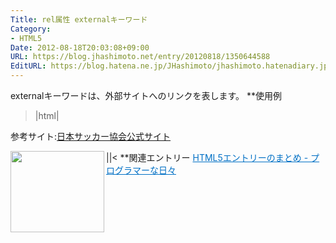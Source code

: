 ```yaml
---
Title: rel属性 externalキーワード
Category:
- HTML5
Date: 2012-08-18T20:03:08+09:00
URL: https://blog.jhashimoto.net/entry/20120818/1350644588
EditURL: https://blog.hatena.ne.jp/JHashimoto/jhashimoto.hatenadiary.jp/atom/entry/12921228815717255890
---
```


externalキーワードは、外部サイトへのリンクを表します。
**使用例
>|html|
<!DOCTYPE html>
<html lang="ja">
<head>
<title>Hello! HTML5</title>
<meta charset="UTF-8">
</head>
<body>
<p>参考サイト:<a href="http://www.jfa.or.jp/" rel="external">日本サッカー協会公式サイト</a></p>
</body>
||<
**関連エントリー
<a href="http://d.hatena.ne.jp/JHashimoto/20120518/1337642816" target="_blank" rel="nofollow"><img class="alignleft" align="left" border="0" src="http://capture.heartrails.com/150x130/shadow?http://d.hatena.ne.jp/JHashimoto/20120518/1337642816" alt="" width="150" height="130" /></a><a style="color:#0070C5;" href="http://d.hatena.ne.jp/JHashimoto/20120518/1337642816" target="_blank" rel="nofollow">HTML5エントリーのまとめ - プログラマーな日々</a><a href="http://b.hatena.ne.jp/entry/http://d.hatena.ne.jp/JHashimoto/20120518/1337642816" target="_blank"><img border="0" src="http://b.hatena.ne.jp/entry/image/http://d.hatena.ne.jp/JHashimoto/20120518/1337642816" alt="" /></a><br style="clear:both;" />
